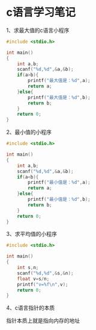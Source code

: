 # c语言学习笔记

1、求最大值的c语言小程序

```c
#include <stdio.h>

int main()
{
    int a,b;
    scanf("%d,%d",&a,&b);
    if(a>b){
        printf("最大值是：%d",a);
        return a;
    }else{
        printf("最大值是：%d",b);
        return b;
    }   
    return 0;
}
```





2、最小值的小程序

```c
#include <stdio.h>

int main()
{
    int a,b;
    scanf("%d,%d",&a,&b);
    if(a<b){
        printf("最小值是：%d",a);
        return a;
    }else{
        printf("最小值是：%d",b);
        return b;
    }
    return 0;
}
```





3、求平均值的小程序

```c
#include <stdio.h>

int main()
{
    int s,n;
    scanf("%d,%d",&s,&n);
    float v=s/n;
    printf("v=%f\n",v);
    return 0;
}
```



4、c语言指针的本质

指针本质上就是指向内存的地址



